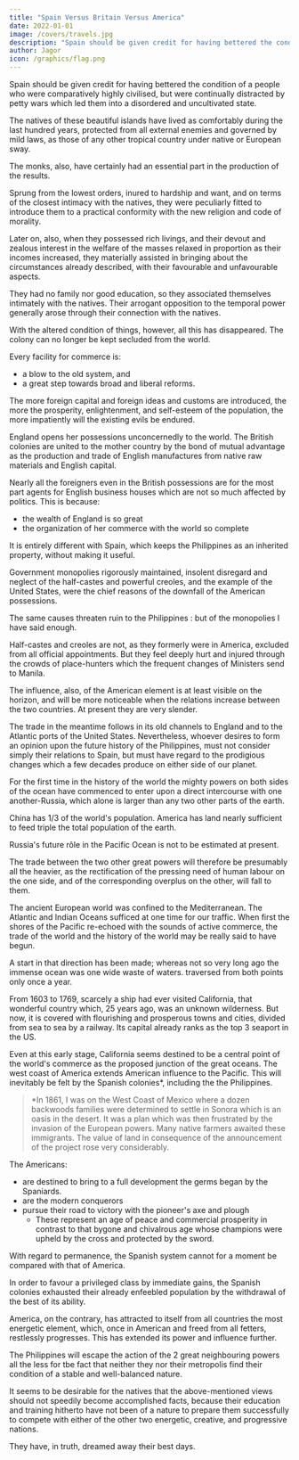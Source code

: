 ```yaml
---
title: "Spain Versus Britain Versus America"
date: 2022-01-01
image: /covers/travels.jpg
description: "Spain should be given credit for having bettered the condition of a people who were comparatively highly civilised"
author: Jagor
icon: /graphics/flag.png
---
```



Spain should be given credit for having bettered the condition of a people who were comparatively highly civilised, but were continually distracted by petty wars which led them into a disordered and uncultivated state.

The natives of these beautiful islands have lived as comfortably during the last hundred years, protected from all external enemies and governed by mild laws, as those of any other tropical country under native or European sway. <!-- ,– owing, in some measure, to the frequently discussed peculiar circumstances which protect the interests of the natives. -->

The monks, also, have certainly had an essential part in the production of the results.

Sprung from the lowest orders, inured to hardship and want, and on terms of the closest intimacy with the natives, they were peculiarly fitted to introduce them to a practical conformity with the new religion and code of morality. 

Later on, also, when they possessed rich livings, and their devout and zealous interest in the welfare of the masses relaxed in proportion as their incomes increased, they materially assisted in bringing about the circumstances already described, with their favourable and unfavourable aspects. 

They had no family nor good education, so they associated themselves intimately with the natives. <!--  and their requirements; and their --> Their arrogant opposition to the temporal power generally arose through their connection with the natives. 

With the altered condition of things, however, all this has disappeared. The colony can no longer be kept secluded from the world. 

Every facility for commerce is:
- a blow to the old system, and
- a great step towards broad and liberal reforms. 

The more foreign capital and foreign ideas and customs are introduced, the more the prosperity, enlightenment, and self-esteem of the population, the more impatiently will the existing evils be endured.

England opens her possessions unconcernedly to the world. The British colonies are united to the mother country by the bond of mutual advantage as the production and trade of English manufactures from native raw materials and English capital. 



Nearly all the foreigners even in the British possessions are for the most part agents for English business houses which are not so much <!-- would scarcely be --> affected<!-- , at least to any marked extent, --> by politics. This is because:
- the wealth of England is so great
- the organization of her commerce with the world so complete 

It is entirely different with Spain, which keeps the Philippines as an inherited property, without making it useful. <!--  the power of turning it to any useful account. -->

Government monopolies rigorously maintained, insolent disregard and neglect of the half-castes and powerful creoles, and the example of the United States, were the chief reasons of the downfall of the American possessions. 

The same causes threaten ruin to the Philippines : but of the monopolies I have said enough.

Half-castes and creoles are not, as they formerly were in America, excluded from all official appointments. But they feel deeply hurt and injured through the crowds of place-hunters which the frequent changes of Ministers send to Manila. 

The influence, also, of the American element is at least visible on the horizon, and will be more noticeable when the relations increase between the two countries. At present they are very slender. 

The trade in the meantime follows in its old channels to England and to the Atlantic ports of the United States. Nevertheless, whoever desires to form an opinion upon the future history of the Philippines, must not consider simply their relations to Spain, but must have regard to the prodigious changes which a few decades produce on either side of our planet.

For the first time in the history of the world the mighty powers on both sides of the ocean have commenced to enter upon a direct intercourse with one another-Russia, which alone is larger than any two other parts of the earth. 

China has 1/3 of the world's population. America has land nearly sufficient to feed triple the total population of the earth. 

Russia's future rôle in the Pacific Ocean is not to be estimated at present.

The trade between the two other great powers will therefore be presumably all the heavier, as the rectification of the pressing need of human labour on the one side, and of the corresponding overplus on the other, will fall to them.

The ancient European world was confined to the Mediterranean. The Atlantic and Indian Oceans sufficed at one time for our traffic. When first the shores of the Pacific re-echoed with the sounds of active commerce, the trade of the world and the history of the world may be really said to have begun. 

A start in that direction has been made; whereas not so very long ago the immense ocean was one wide waste of waters. traversed from both points only once a year. 

From 1603 to 1769, scarcely a ship had ever visited California, that wonderful country which, 25 years ago, <!-- with the exception of a few places on the coast, --> was an unknown wilderness. But now, it is covered with flourishing and prosperous towns and cities, divided from sea to sea by a railway. Its capital already ranks as the top 3 seaport in the US. 

Even at this early stage, California seems destined to be a central point of the world's commerce as the proposed junction of the great oceans<!-- , to play a most important part in the future -->. The<!--  navigation of the --> west coast of America extends American influence to the Pacific. This will inevitably be felt by the Spanish colonies*, including the <!-- make  of the American element over the South Sea, the captivating, magic power which the great republic exercises over the Spanish colonies* will not fail to make itself felt also in --> the Philippines. 

> *In 1861, I was on the West Coast of Mexico where a dozen backwoods families were determined to settle in Sonora which is an oasis in the desert. It was a plan which was then frustrated by the invasion of the European powers. Many native farmers awaited these immigrants. The value of land in consequence of the announcement of the project rose very considerably.


The Americans:
- are destined to bring to a full development the germs began by the Spaniards. 
- are the modern conquerors
- pursue their road to victory with the pioneer's axe and plough
  - These represent an age of peace and commercial prosperity in contrast to that bygone and chivalrous age whose champions were upheld by the cross and protected by the sword.

<!-- A considerable portion of Spanish America already belongs to the US, and has since attained an importance which could not possibly have been anticipated either under the Spanish Government or during the anarchy which followed.  -->

With regard to permanence, the Spanish system cannot for a moment be compared with that of America. 

In order to favour a privileged class by immediate gains, the Spanish colonies exhausted their already enfeebled population <!-- of the metropolis --> by the withdrawal of the best of its ability.

America, on the contrary, has attracted to itself from all countries the most energetic element, which, once in American and freed from all fetters, restlessly progresses. This has extended its power and influence further. 


The Philippines will escape the action of the 2 great neighbouring powers all the less for tbe fact that neither they nor their metropolis find their condition of a stable and well-balanced nature.

It seems to be desirable for the natives that the above-mentioned views should not speedily become accomplished facts, because their education and training hitherto have not been of a nature to prepare them successfully to compete with either of the other two energetic, creative, and progressive nations. 

They have, in truth, dreamed away their best days.

<!-- THE END.

PRINTED BY VIRTUE AND CO., CITY ROAD, LONDON.

193, PICCADILLY,

April 10th, 1875.
 -->